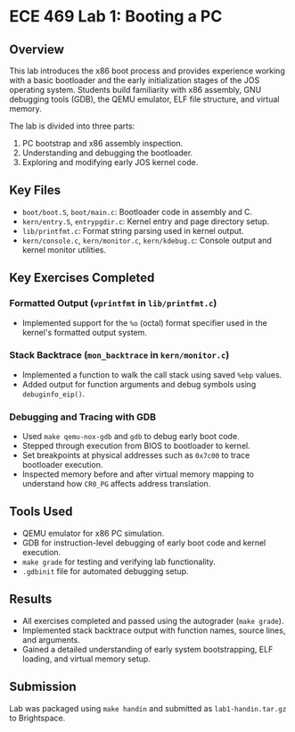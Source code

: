 # ECE 469 Lab 1: Booting a PC

## Overview

This lab introduces the x86 boot process and provides experience working with a basic bootloader and the early initialization stages of the JOS operating system. Students build familiarity with x86 assembly, GNU debugging tools (GDB), the QEMU emulator, ELF file structure, and virtual memory.

The lab is divided into three parts:
1. PC bootstrap and x86 assembly inspection.
2. Understanding and debugging the bootloader.
3. Exploring and modifying early JOS kernel code.

## Key Files

- `boot/boot.S`, `boot/main.c`: Bootloader code in assembly and C.
- `kern/entry.S`, `entrypgdir.c`: Kernel entry and page directory setup.
- `lib/printfmt.c`: Format string parsing used in kernel output.
- `kern/console.c`, `kern/monitor.c`, `kern/kdebug.c`: Console output and kernel monitor utilities.

## Key Exercises Completed

### Formatted Output (`vprintfmt` in `lib/printfmt.c`)
- Implemented support for the `%o` (octal) format specifier used in the kernel's formatted output system.

### Stack Backtrace (`mon_backtrace` in `kern/monitor.c`)
- Implemented a function to walk the call stack using saved `%ebp` values.
- Added output for function arguments and debug symbols using `debuginfo_eip()`.

### Debugging and Tracing with GDB
- Used `make qemu-nox-gdb` and `gdb` to debug early boot code.
- Stepped through execution from BIOS to bootloader to kernel.
- Set breakpoints at physical addresses such as `0x7c00` to trace bootloader execution.
- Inspected memory before and after virtual memory mapping to understand how `CR0_PG` affects address translation.

## Tools Used

- QEMU emulator for x86 PC simulation.
- GDB for instruction-level debugging of early boot code and kernel execution.
- `make grade` for testing and verifying lab functionality.
- `.gdbinit` file for automated debugging setup.

## Results

- All exercises completed and passed using the autograder (`make grade`).
- Implemented stack backtrace output with function names, source lines, and arguments.
- Gained a detailed understanding of early system bootstrapping, ELF loading, and virtual memory setup.

## Submission

Lab was packaged using `make handin` and submitted as `lab1-handin.tar.gz` to Brightspace.
